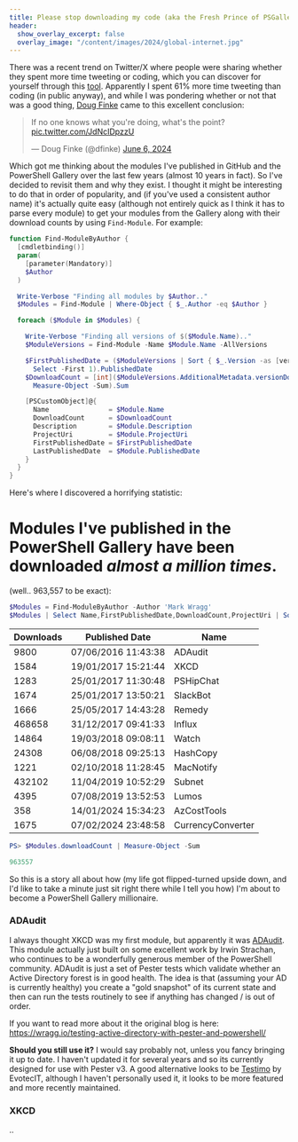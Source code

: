 ```yaml
---
title: Please stop downloading my code (aka the Fresh Prince of PSGallery)
header:
  show_overlay_excerpt: false
  overlay_image: "/content/images/2024/global-internet.jpg"
---
```


There was a recent trend on Twitter/X where people were sharing whether they spent more time tweeting or coding, which you can discover for yourself through this [tool](https://shiptalkers.dev/compare). Apparently I spent 61% more time tweeting than coding (in public anyway), and while I was pondering whether or not that was a good thing, [Doug Finke](https://x.com/dfinke) came to this excellent conclusion:

<blockquote class="twitter-tweet"><p lang="en" dir="ltr">If no one knows what you&#39;re doing, what&#39;s the point? <a href="https://t.co/JdNcIDpzzU">pic.twitter.com/JdNcIDpzzU</a></p>&mdash; Doug Finke (@dfinke) <a href="https://twitter.com/dfinke/status/1798785849238360370?ref_src=twsrc%5Etfw">June 6, 2024</a></blockquote> <script async src="https://platform.twitter.com/widgets.js" charset="utf-8"></script>

Which got me thinking about the modules I've published in GitHub and the PowerShell Gallery over the last few years (almost 10 years in fact). So I've decided to revisit them and why they exist. I thought it might be interesting to do that in order of popularity, and (if you've used a consistent author name) it's actually quite easy (although not entirely quick as I think it has to parse every module) to get your modules from the Gallery along with their download counts by using `Find-Module`. For example:

```powershell
function Find-ModuleByAuthor {
  [cmdletbinding()]
  param(
    [parameter(Mandatory)]
    $Author
  )

  Write-Verbose "Finding all modules by $Author.."
  $Modules = Find-Module | Where-Object { $_.Author -eq $Author }

  foreach ($Module in $Modules) {

    Write-Verbose "Finding all versions of $($Module.Name).."
    $ModuleVersions = Find-Module -Name $Module.Name -AllVersions

    $FirstPublishedDate = ($ModuleVersions | Sort { $_.Version -as [version] } | 
      Select -First 1).PublishedDate
    $DownloadCount = [int]($ModuleVersions.AdditionalMetadata.versionDownloadCount | 
      Measure-Object -Sum).Sum

    [PSCustomObject]@{
      Name               = $Module.Name
      DownloadCount      = $DownloadCount
      Description        = $Module.Description
      ProjectUri         = $Module.ProjectUri
      FirstPublishedDate = $FirstPublishedDate
      LastPublishedDate  = $Module.PublishedDate
    }
  }
}
```

Here's where I discovered a horrifying statistic: 

# Modules I've published in the PowerShell Gallery have been downloaded _almost a million times_. 

(well.. 963,557 to be exact):

```powershell
$Modules = Find-ModuleByAuthor -Author 'Mark Wragg'
$Modules | Select Name,FirstPublishedDate,DownloadCount,ProjectUri | Sort FirstPublishedDate
```

Downloads | Published Date  | Name
------------- | ------------------- | -----------------
9800          | 07/06/2016 11:43:38 | ADAudit
1584          | 19/01/2017 15:21:44 | XKCD
1283          | 25/01/2017 11:30:48 | PSHipChat
1674          | 25/01/2017 13:50:21 | SlackBot
1666          | 25/05/2017 14:43:28 | Remedy
468658        | 31/12/2017 09:41:33 | Influx
14864         | 19/03/2018 09:08:11 | Watch
24308         | 06/08/2018 09:25:13 | HashCopy
1221          | 02/10/2018 11:28:45 | MacNotify
432102        | 11/04/2019 10:52:29 | Subnet
4395          | 07/08/2019 13:52:53 | Lumos
358           | 14/01/2024 15:34:23 | AzCostTools
1675          | 07/02/2024 23:48:58 | CurrencyConverter

```powershell
PS> $Modules.downloadCount | Measure-Object -Sum

963557
```

So this is a story all about how (my life got flipped-turned upside down, and I'd like to take a minute just sit right there while I tell you how) I'm about to become a PowerShell Gallery millionaire.

### ADAudit

I always thought XKCD was my first module, but apparently it was [ADAudit](https://github.com/markwragg/Test-ActiveDirectory). This module actually just built on some excellent work by Irwin Strachan, who continues to be a wonderfully generous member of the PowerShell community. ADAudit is just a set of Pester tests which validate whether an Active Directory forest is in good health. The idea is that (assuming your AD is currently healthy) you create a "gold snapshot" of its current state and then can run the tests routinely to see if anything has changed / is out of order. 

If you want to read more about it the original blog is here: https://wragg.io/testing-active-directory-with-pester-and-powershell/

**Should you still use it?** I would say probably not, unless you fancy bringing it up to date. I haven't updated it for several years and so its currently designed for use with Pester v3. A good alternative looks to be [Testimo](https://github.com/EvotecIT/Testimo) by EvotecIT, although I haven't personally used it, it looks to be more featured and more recently maintained.

### XKCD

..